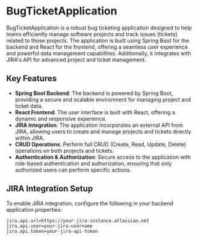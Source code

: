# BugTicketApplication

BugTicketApplication is a robust bug ticketing application designed to help teams efficiently manage software projects and track issues (tickets) related to those projects. The application is built using Spring Boot for the backend and React for the frontend, offering a seamless user experience and powerful data management capabilities. Additionally, it integrates with JIRA's API for advanced project and ticket management.

## Key Features

- **Spring Boot Backend**: The backend is powered by Spring Boot, providing a secure and scalable environment for managing project and ticket data.
- **React Frontend**: The user interface is built with React, offering a dynamic and responsive experience.
- **JIRA Integration**: The application incorporates an external API from JIRA, allowing users to create and manage projects and tickets directly within JIRA.
- **CRUD Operations**: Perform full CRUD (Create, Read, Update, Delete) operations on both projects and tickets.
- **Authentication & Authorization**: Secure access to the application with role-based authentication and authorization, ensuring that only authorized users can perform specific actions.

## JIRA Integration Setup

To enable JIRA integration, configure the following in your backend application properties:

```properties
jira.api.url=https://your-jira-instance.atlassian.net
jira.api.user=your-jira-username
jira.api.token=your-jira-api-token
